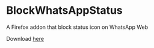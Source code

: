 # BlockWhatsAppStatus
A Firefox addon that block status icon on WhatsApp Web

Download [here](https://addons.mozilla.org/addon/block-whatsapp-status/)
